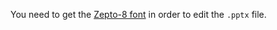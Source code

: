 
You need to get the [Zepto-8 font](https://github.com/samhocevar/zepto8/blob/master/src/data/zepto8.ttf) in order to edit the `.pptx` file.

